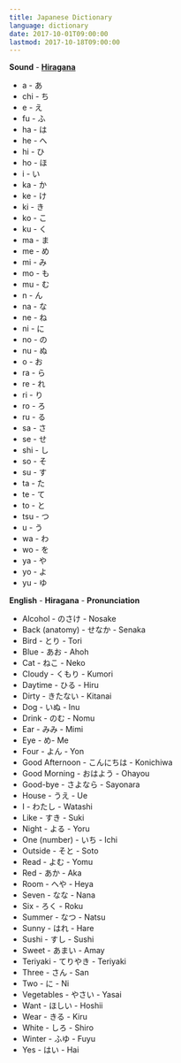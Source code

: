 ```yaml
---
title: Japanese Dictionary
language: dictionary
date: 2017-10-01T09:00:00
lastmod: 2017-10-18T09:00:00
---
```


**Sound** - **[Hiragana](http://www.lexilogos.com/keyboard/hiragana.htm)**
* a - あ
* chi - ち
* e - え
* fu - ふ
* ha - は
* he - へ
* hi - ひ
* ho - ほ
* i - い
* ka - か
* ke - け
* ki - き
* ko - こ
* ku - く
* ma - ま
* me - め
* mi - み
* mo - も
* mu - む
* n - ん
* na - な
* ne - ね
* ni - に
* no - の
* nu - ぬ
* o - お
* ra - ら
* re - れ
* ri - り
* ro - ろ
* ru - る
* sa - さ
* se - せ
* shi - し
* so - そ
* su - す
* ta - た
* te - て
* to - と
* tsu - つ
* u - う
* wa - わ
* wo - を
* ya - や
* yo - よ
* yu - ゆ

**English** - **Hiragana** - **Pronunciation**
* Alcohol - のさけ - Nosake
* Back (anatomy) - せなか - Senaka
* Bird - とり - Tori
* Blue - あお - Ahoh
* Cat - ねこ - Neko
* Cloudy - くもり - Kumori
* Daytime - ひる - Hiru
* Dirty - きたない - Kitanai
* Dog - いぬ - Inu
* Drink - のむ - Nomu
* Ear - みみ - Mimi
* Eye - め- Me
* Four - よん - Yon
* Good Afternoon - こんにちは - Konichiwa
* Good Morning - おはよう - Ohayou
* Good-bye - さよなら - Sayonara
* House - うえ - Ue
* I - わたし - Watashi
* Like - すき - Suki
* Night - よる - Yoru
* One (number) - いち - Ichi
* Outside - そと - Soto
* Read - よむ - Yomu
* Red - あか - Aka
* Room - へや - Heya
* Seven - なな - Nana
* Six - ろく - Roku
* Summer - なつ - Natsu
* Sunny - はれ - Hare
* Sushi - すし - Sushi
* Sweet - あまい - Amay
* Teriyaki - てりやき - Teriyaki
* Three - さん - San
* Two - に - Ni
* Vegetables - やさい - Yasai
* Want - ほしい - Hoshii
* Wear - きる - Kiru
* White - しろ - Shiro
* Winter - ふゆ - Fuyu
* Yes - はい - Hai
